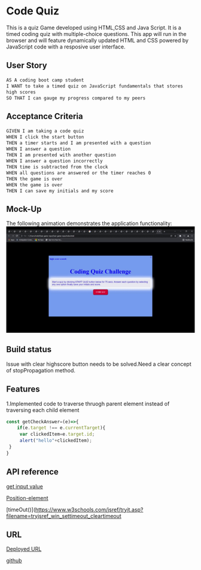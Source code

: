 # Code Quiz 

  This is a quiz Game developed using HTML,CSS and Java Script.
  It is a timed coding quiz with multiple-choice questions. This app will run in the browser and will feature dynamically updated HTML and CSS powered by JavaScript code with a resposive user interface.

## User Story

```
AS A coding boot camp student
I WANT to take a timed quiz on JavaScript fundamentals that stores high scores
SO THAT I can gauge my progress compared to my peers
```

## Acceptance Criteria

```
GIVEN I am taking a code quiz
WHEN I click the start button
THEN a timer starts and I am presented with a question
WHEN I answer a question
THEN I am presented with another question
WHEN I answer a question incorrectly
THEN time is subtracted from the clock
WHEN all questions are answered or the timer reaches 0
THEN the game is over
WHEN the game is over
THEN I can save my initials and my score
```

## Mock-Up

The following animation demonstrates the application functionality:
![img](assets/quiz.gif)


## Build status
Issue with clear highscore button needs to be solved.Need a clear concept of stopPropagation method.

## Features
1.Implemented code to traverse thruogh parent element instead of traversing each child element 
```javascript
const getCheckAnswer=(e)=>{
    if(e.target !== e.currentTarget){
     var clickedItem=e.target.id;
     alert("hello"+clickedItem);
 }
}
```
## API reference
[get input value](https://www.tabnine.com/academy/javascript/get-value-of-input/)


[Position-element]( https://www.w3schools.com/css/css_positioning.as)


[timeOut()](https://www.w3schools.com/jsref/tryit.asp?filename=tryjsref_win_settimeout_cleartimeout


## URL

[Deployed URL](https://programer122223.github.io/Quiz-game-repo/)

[github ](https://github.com/PROGRAMER122223/Quiz-game-repo.git)
